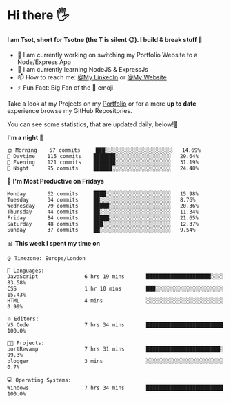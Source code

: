 # Hi there :raised_hand_with_fingers_splayed:
#### I am Tsot, short for Tsotne (the T is silent :wink:). I build & break stuff :space_invader:
- :telescope: I am currently working on switching my Portfolio Website to a Node/Express App
- :seedling: I am currently learning NodeJS & ExpressJs
- :mailbox: How to reach me: [@My LinkedIn](https://www.linkedin.com/in/tsotne-gvadzabia/) or [@My Website](https://tsotnegvadzabia.me/contact)
- :zap: Fun Fact: Big Fan of the :space_invader: emoji

Take a look at my Projects on my [Portfolio](https://tsotnegvadzabia.me/) or for a more **up to date** experience browse my GitHub Repositories.

You can see some statistics, that are updated daily, below!:space_invader:
<!--START_SECTION:waka-->
**I'm a night 🦉** 

```text
🌞 Morning    57 commits     ███░░░░░░░░░░░░░░░░░░░░░░   14.69% 
🌆 Daytime    115 commits    ███████░░░░░░░░░░░░░░░░░░   29.64% 
🌃 Evening    121 commits    ███████░░░░░░░░░░░░░░░░░░   31.19% 
🌙 Night      95 commits     ██████░░░░░░░░░░░░░░░░░░░   24.48%

```
📅 **I'm Most Productive on Fridays** 

```text
Monday       62 commits     ████░░░░░░░░░░░░░░░░░░░░░   15.98% 
Tuesday      34 commits     ██░░░░░░░░░░░░░░░░░░░░░░░   8.76% 
Wednesday    79 commits     █████░░░░░░░░░░░░░░░░░░░░   20.36% 
Thursday     44 commits     ██░░░░░░░░░░░░░░░░░░░░░░░   11.34% 
Friday       84 commits     █████░░░░░░░░░░░░░░░░░░░░   21.65% 
Saturday     48 commits     ███░░░░░░░░░░░░░░░░░░░░░░   12.37% 
Sunday       37 commits     ██░░░░░░░░░░░░░░░░░░░░░░░   9.54%

```


📊 **This week I spent my time on** 

```text
⌚︎ Timezone: Europe/London

💬 Languages: 
JavaScript               6 hrs 19 mins       █████████████████████░░░░   83.58% 
CSS                      1 hr 10 mins        ███░░░░░░░░░░░░░░░░░░░░░░   15.43% 
HTML                     4 mins              ░░░░░░░░░░░░░░░░░░░░░░░░░   0.99%

🔥 Editors: 
VS Code                  7 hrs 34 mins       █████████████████████████   100.0%

🐱‍💻 Projects: 
portRevamp               7 hrs 31 mins       ████████████████████████░   99.3% 
blogger                  3 mins              ░░░░░░░░░░░░░░░░░░░░░░░░░   0.7%

💻 Operating Systems: 
Windows                  7 hrs 34 mins       █████████████████████████   100.0%

```


<!--END_SECTION:waka-->
